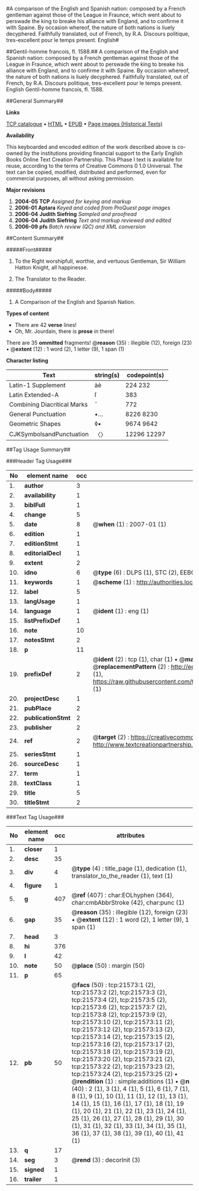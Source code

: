 #A comparison of the English and Spanish nation: composed by a French gentleman against those of the League in Fraunce, which went about to perswade the king to breake his alliance with England, and to confirme it with Spaine. By occasion whereof, the nature of both nations is liuely decyphered. Faithfully translated, out of French, by R.A. Discours politique, tres-excellent pour le temps present. English#

##Gentil-homme francois, fl. 1588.##
A comparison of the English and Spanish nation: composed by a French gentleman against those of the League in Fraunce, which went about to perswade the king to breake his alliance with England, and to confirme it with Spaine. By occasion whereof, the nature of both nations is liuely decyphered. Faithfully translated, out of French, by R.A.
Discours politique, tres-excellent pour le temps present. English
Gentil-homme francois, fl. 1588.

##General Summary##

**Links**

[TCP catalogue](http://www.ota.ox.ac.uk/tcp/)  • 
[HTML](http://tei.it.ox.ac.uk/tcp/Texts-HTML/free/A68/A68163.html)  • 
[EPUB](http://tei.it.ox.ac.uk/tcp/Texts-EPUB/free/A68/A68163.epub) • 
[Page images (Historical Texts)](https://data.historicaltexts.jisc.ac.uk/view?pubId=eebo-99856057e&pageId=eebo-99856057e-21573-1)

**Availability**

This keyboarded and encoded edition of the
	       work described above is co-owned by the institutions
	       providing financial support to the Early English Books
	       Online Text Creation Partnership. This Phase I text is
	       available for reuse, according to the terms of Creative
	       Commons 0 1.0 Universal. The text can be copied,
	       modified, distributed and performed, even for
	       commercial purposes, all without asking permission.

**Major revisions**

1. __2004-05__ __TCP__ *Assigned for keying and markup*
1. __2006-01__ __Aptara__ *Keyed and coded from ProQuest page images*
1. __2006-04__ __Judith Siefring__ *Sampled and proofread*
1. __2006-04__ __Judith Siefring__ *Text and markup reviewed and edited*
1. __2006-09__ __pfs__ *Batch review (QC) and XML conversion*

##Content Summary##

#####Front#####

1. To the Right worshipfull, worthie, and
vertuous Gentleman, Sir William Hatton
Knight, all happinesse.

1. The Translator to the Reader.

#####Body#####

1. A Comparison of the English
and Spanish Nation.

**Types of content**

  * There are 42 **verse** lines!
  * Oh, Mr. Jourdain, there is **prose** in there!

There are 35 **ommitted** fragments! 
 @__reason__ (35) : illegible (12), foreign (23)  •  @__extent__ (12) : 1 word (2), 1 letter (9), 1 span (1)

**Character listing**


|Text|string(s)|codepoint(s)|
|---|---|---|
|Latin-1 Supplement|àè|224 232|
|Latin Extended-A|ſ|383|
|Combining             Diacritical Marks|̄|772|
|General Punctuation|•…|8226 8230|
|Geometric Shapes|◊▪|9674 9642|
|CJKSymbolsandPunctuation|〈〉|12296 12297|

##Tag Usage Summary##

###Header Tag Usage###

|No|element name|occ|attributes|
|---|---|---|---|
|1.|__author__|3||
|2.|__availability__|1||
|3.|__biblFull__|1||
|4.|__change__|5||
|5.|__date__|8| @__when__ (1) : 2007-01 (1)|
|6.|__edition__|1||
|7.|__editionStmt__|1||
|8.|__editorialDecl__|1||
|9.|__extent__|2||
|10.|__idno__|6| @__type__ (6) : DLPS (1), STC (2), EEBO-CITATION (1), PROQUEST (1), VID (1)|
|11.|__keywords__|1| @__scheme__ (1) : http://authorities.loc.gov/ (1)|
|12.|__label__|5||
|13.|__langUsage__|1||
|14.|__language__|1| @__ident__ (1) : eng (1)|
|15.|__listPrefixDef__|1||
|16.|__note__|10||
|17.|__notesStmt__|2||
|18.|__p__|11||
|19.|__prefixDef__|2| @__ident__ (2) : tcp (1), char (1)  •  @__matchPattern__ (2) : ([0-9\-]+):([0-9IVX]+) (1), (.+) (1)  •  @__replacementPattern__ (2) : http://eebo.chadwyck.com/downloadtiff?vid=$1&page=$2 (1), https://raw.githubusercontent.com/textcreationpartnership/Texts/master/tcpchars.xml#$1 (1)|
|20.|__projectDesc__|1||
|21.|__pubPlace__|2||
|22.|__publicationStmt__|2||
|23.|__publisher__|2||
|24.|__ref__|2| @__target__ (2) : https://creativecommons.org/publicdomain/zero/1.0/ (1), http://www.textcreationpartnership.org/docs/. (1)|
|25.|__seriesStmt__|1||
|26.|__sourceDesc__|1||
|27.|__term__|1||
|28.|__textClass__|1||
|29.|__title__|5||
|30.|__titleStmt__|2||


###Text Tag Usage###

|No|element name|occ|attributes|
|---|---|---|---|
|1.|__closer__|1||
|2.|__desc__|35||
|3.|__div__|4| @__type__ (4) : title_page (1), dedication (1), translator_to_the_reader (1), text (1)|
|4.|__figure__|1||
|5.|__g__|407| @__ref__ (407) : char:EOLhyphen (364), char:cmbAbbrStroke (42), char:punc (1)|
|6.|__gap__|35| @__reason__ (35) : illegible (12), foreign (23)  •  @__extent__ (12) : 1 word (2), 1 letter (9), 1 span (1)|
|7.|__head__|3||
|8.|__hi__|376||
|9.|__l__|42||
|10.|__note__|50| @__place__ (50) : margin (50)|
|11.|__p__|65||
|12.|__pb__|50| @__facs__ (50) : tcp:21573:1 (2), tcp:21573:2 (2), tcp:21573:3 (2), tcp:21573:4 (2), tcp:21573:5 (2), tcp:21573:6 (2), tcp:21573:7 (2), tcp:21573:8 (2), tcp:21573:9 (2), tcp:21573:10 (2), tcp:21573:11 (2), tcp:21573:12 (2), tcp:21573:13 (2), tcp:21573:14 (2), tcp:21573:15 (2), tcp:21573:16 (2), tcp:21573:17 (2), tcp:21573:18 (2), tcp:21573:19 (2), tcp:21573:20 (2), tcp:21573:21 (2), tcp:21573:22 (2), tcp:21573:23 (2), tcp:21573:24 (2), tcp:21573:25 (2)  •  @__rendition__ (1) : simple:additions (1)  •  @__n__ (40) : 2 (1), 3 (1), 4 (1), 5 (1), 6 (1), 7 (1), 8 (1), 9 (1), 10 (1), 11 (1), 12 (1), 13 (1), 14 (1), 15 (1), 16 (1), 17 (1), 18 (1), 19 (1), 20 (1), 21 (1), 22 (1), 23 (1), 24 (1), 25 (1), 26 (1), 27 (1), 28 (1), 29 (1), 30 (1), 31 (1), 32 (1), 33 (1), 34 (1), 35 (1), 36 (1), 37 (1), 38 (1), 39 (1), 40 (1), 41 (1)|
|13.|__q__|17||
|14.|__seg__|3| @__rend__ (3) : decorInit (3)|
|15.|__signed__|1||
|16.|__trailer__|1||
